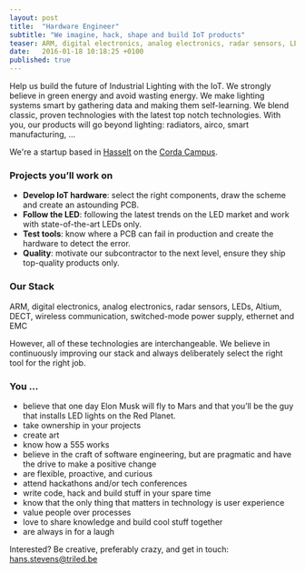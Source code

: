 ```yaml
---
layout: post
title:  "Hardware Engineer"
subtitle: "We imagine, hack, shape and build IoT products"
teaser: ARM, digital electronics, analog electronics, radar sensors, LEDs, Altium, DECT, wireless communication
date:   2016-01-18 10:18:25 +0100
published: true
---
```


Help us build the future of Industrial Lighting with the IoT. We strongly believe in green energy and avoid wasting 
energy. We make lighting systems smart by gathering data and making them self-learning. We blend classic, proven 
technologies with the latest top notch technologies. With you, our products will go beyond lighting: radiators, airco, 
smart manufacturing, ...

We're a startup based in [Hasselt](https://en.wikipedia.org/wiki/Hasselt) on the 
[Corda Campus](http://www.cordacampus.com/).

### Projects you’ll work on

* **Develop IoT hardware**: select the right components, draw the scheme and create an astounding PCB. 
* **Follow the LED**: following the latest trends on the LED market and work with state-of-the-art LEDs only.
* **Test tools**: know where a PCB can fail in production and create the hardware to detect the error.
* **Quality**: motivate our subcontractor to the next level, ensure they ship top-quality products only.

### Our Stack
ARM, digital electronics, analog electronics, radar sensors, LEDs, Altium, DECT, wireless communication, 
switched-mode power supply, ethernet and EMC

However, all of these technologies are interchangeable. We believe in continuously improving our stack and always 
deliberately select the right tool for the right job.  

### You ...
* believe that one day Elon Musk will fly to Mars and that you’ll be the guy that installs LED lights on the Red Planet.
* take ownership in your projects
* create art
* know how a 555 works
* believe in the craft of software engineering, but are pragmatic and have the drive to make a positive change
* are flexible, proactive, and curious
* attend hackathons and/or tech conferences
* write code, hack and build stuff in your spare time
* know that the only thing that matters in technology is user experience
* value people over processes
* love to share knowledge and build cool stuff together
* are always in for a laugh

Interested? Be creative, preferably crazy, and get in touch: [hans.stevens@triled.be](hans.stevens@triled.be)

